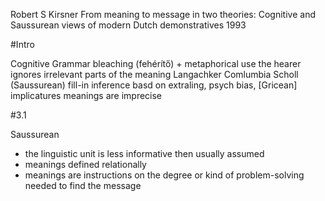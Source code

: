 Robert S Kirsner
From meaning to message in two theories:
  Cognitive and Saussurean views of modern Dutch demonstratives
1993

#Intro

Cognitive Grammar 
  bleaching (fehérítő) + metaphorical use
  the hearer ignores irrelevant parts of the meaning
  Langachker
Comlumbia Scholl (Saussurean)
  fill-in
  inference
    basd on extraling, psych bias, [Gricean] implicatures
  meanings are imprecise

#3.1

Saussurean
  * the linguistic unit is less informative then usually assumed
  * meanings defined relationally
  * meanings are instructions on the degree or kind of problem-solving needed to find the message 

